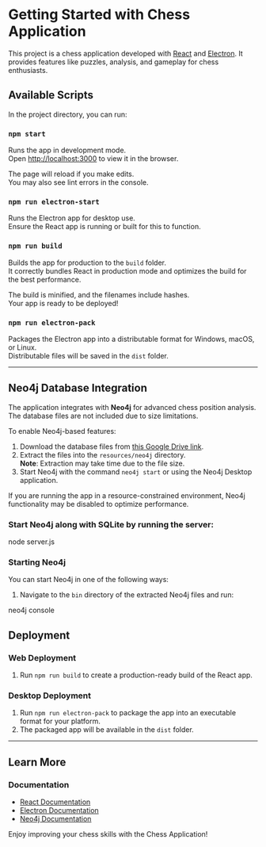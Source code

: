 # Getting Started with Chess Application

This project is a chess application developed with [React](https://reactjs.org/) and [Electron](https://www.electronjs.org/). It provides features like puzzles, analysis, and gameplay for chess enthusiasts.

## Available Scripts

In the project directory, you can run:

### `npm start`

Runs the app in development mode.  
Open [http://localhost:3000](http://localhost:3000) to view it in the browser.

The page will reload if you make edits.  
You may also see lint errors in the console.

### `npm run electron-start`

Runs the Electron app for desktop use.  
Ensure the React app is running or built for this to function.

### `npm run build`

Builds the app for production to the `build` folder.  
It correctly bundles React in production mode and optimizes the build for the best performance.

The build is minified, and the filenames include hashes.  
Your app is ready to be deployed!

### `npm run electron-pack`

Packages the Electron app into a distributable format for Windows, macOS, or Linux.  
Distributable files will be saved in the `dist` folder.



---

## Neo4j Database Integration

The application integrates with **Neo4j** for advanced chess position analysis. The database files are not included due to size limitations.

To enable Neo4j-based features:

1. Download the database files from [this Google Drive link](#).
2. Extract the files into the `resources/neo4j` directory.  
   **Note**: Extraction may take time due to the file size.
3. Start Neo4j with the command `neo4j start` or using the Neo4j Desktop application.

If you are running the app in a resource-constrained environment, Neo4j functionality may be disabled to optimize performance.


### Start Neo4j along with SQLite by running the server:
node server.js


### Starting Neo4j

You can start Neo4j in one of the following ways:

1. Navigate to the `bin` directory of the extracted Neo4j files and run:
  
neo4j console

## Deployment

### Web Deployment

1. Run `npm run build` to create a production-ready build of the React app.

### Desktop Deployment

1. Run `npm run electron-pack` to package the app into an executable format for your platform.
2. The packaged app will be available in the `dist` folder.

---

## Learn More

### Documentation

- [React Documentation](https://reactjs.org/docs/getting-started.html)
- [Electron Documentation](https://www.electronjs.org/docs/latest)
- [Neo4j Documentation](https://neo4j.com/docs/)



Enjoy improving your chess skills with the Chess Application!
